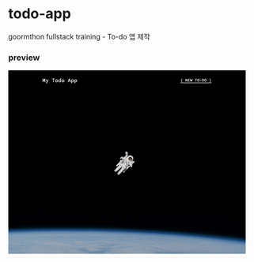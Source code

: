 # todo-app
goormthon fullstack training - To-do 앱 제작

### preview
![to-do-preview](./img/to-do-preview.gif)